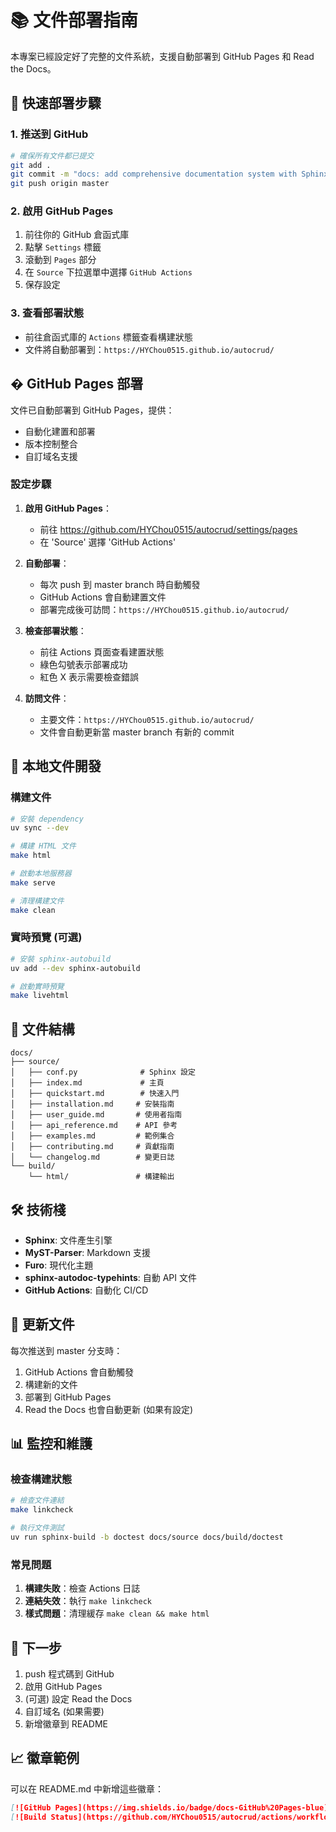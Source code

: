 # 📚 文件部署指南

本專案已經設定好了完整的文件系統，支援自動部署到 GitHub Pages 和 Read the Docs。

## 🚀 快速部署步驟

### 1. 推送到 GitHub

```bash
# 確保所有文件都已提交
git add .
git commit -m "docs: add comprehensive documentation system with Sphinx and MyST"
git push origin master
```

### 2. 啟用 GitHub Pages

1. 前往你的 GitHub 倉函式庫
2. 點擊 `Settings` 標籤
3. 滾動到 `Pages` 部分
4. 在 `Source` 下拉選單中選擇 `GitHub Actions`
5. 保存設定

### 3. 查看部署狀態

- 前往倉函式庫的 `Actions` 標籤查看構建狀態
- 文件將自動部署到：`https://HYChou0515.github.io/autocrud/`

## � GitHub Pages 部署

文件已自動部署到 GitHub Pages，提供：

- 自動化建置和部署
- 版本控制整合
- 自訂域名支援

### 設定步驟

1. **啟用 GitHub Pages**：
   - 前往 https://github.com/HYChou0515/autocrud/settings/pages
   - 在 'Source' 選擇 'GitHub Actions'

2. **自動部署**：
   - 每次 push 到 master branch 時自動觸發
   - GitHub Actions 會自動建置文件
   - 部署完成後可訪問：`https://HYChou0515.github.io/autocrud/`

3. **檢查部署狀態**：
   - 前往 Actions 頁面查看建置狀態
   - 綠色勾號表示部署成功
   - 紅色 X 表示需要檢查錯誤

4. **訪問文件**：
   - 主要文件：`https://HYChou0515.github.io/autocrud/`
   - 文件會自動更新當 master branch 有新的 commit

## 🔧 本地文件開發

### 構建文件

```bash
# 安裝 dependency
uv sync --dev

# 構建 HTML 文件
make html

# 啟動本地服務器
make serve

# 清理構建文件
make clean
```

### 實時預覽 (可選)

```bash
# 安裝 sphinx-autobuild
uv add --dev sphinx-autobuild

# 啟動實時預覽
make livehtml
```

## 📝 文件結構

```
docs/
├── source/
│   ├── conf.py              # Sphinx 設定
│   ├── index.md             # 主頁
│   ├── quickstart.md        # 快速入門
│   ├── installation.md     # 安裝指南
│   ├── user_guide.md       # 使用者指南
│   ├── api_reference.md    # API 參考
│   ├── examples.md         # 範例集合
│   ├── contributing.md     # 貢獻指南
│   └── changelog.md        # 變更日誌
└── build/
    └── html/               # 構建輸出
```

## 🛠️ 技術棧

- **Sphinx**: 文件產生引擎
- **MyST-Parser**: Markdown 支援
- **Furo**: 現代化主題
- **sphinx-autodoc-typehints**: 自動 API 文件
- **GitHub Actions**: 自動化 CI/CD

## 🔄 更新文件

每次推送到 master 分支時：

1. GitHub Actions 會自動觸發
2. 構建新的文件
3. 部署到 GitHub Pages
4. Read the Docs 也會自動更新 (如果有設定)

## 📊 監控和維護

### 檢查構建狀態

```bash
# 檢查文件連結
make linkcheck

# 執行文件測試
uv run sphinx-build -b doctest docs/source docs/build/doctest
```

### 常見問題

1. **構建失敗**：檢查 Actions 日誌
2. **連結失效**：執行 `make linkcheck`
3. **樣式問題**：清理緩存 `make clean && make html`

## 🎯 下一步

1. push 程式碼到 GitHub
2. 啟用 GitHub Pages
3. (可選) 設定 Read the Docs
4. 自訂域名 (如果需要)
5. 新增徽章到 README

## 📈 徽章範例

可以在 README.md 中新增這些徽章：

```markdown
[![GitHub Pages](https://img.shields.io/badge/docs-GitHub%20Pages-blue)](https://HYChou0515.github.io/autocrud/)
[![Build Status](https://github.com/HYChou0515/autocrud/actions/workflows/docs.yml/badge.svg)](https://github.com/HYChou0515/autocrud/actions/workflows/docs.yml)
```
